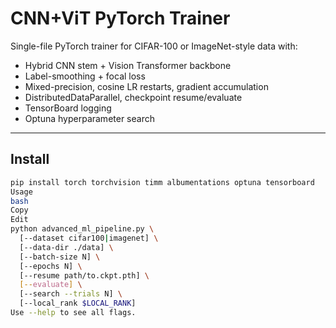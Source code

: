 # CNN+ViT PyTorch Trainer

Single-file PyTorch trainer for CIFAR-100 or ImageNet-style data with:

- Hybrid CNN stem + Vision Transformer backbone  
- Label-smoothing + focal loss  
- Mixed-precision, cosine LR restarts, gradient accumulation  
- DistributedDataParallel, checkpoint resume/evaluate  
- TensorBoard logging  
- Optuna hyperparameter search  

---

## Install

```bash
pip install torch torchvision timm albumentations optuna tensorboard
Usage
bash
Copy
Edit
python advanced_ml_pipeline.py \
  [--dataset cifar100|imagenet] \
  [--data-dir ./data] \
  [--batch-size N] \
  [--epochs N] \
  [--resume path/to.ckpt.pth] \
  [--evaluate] \
  [--search --trials N] \
  [--local_rank $LOCAL_RANK]
Use --help to see all flags.
